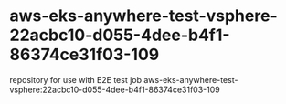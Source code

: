 # aws-eks-anywhere-test-vsphere-22acbc10-d055-4dee-b4f1-86374ce31f03-109
repository for use with E2E test job aws-eks-anywhere-test-vsphere:22acbc10-d055-4dee-b4f1-86374ce31f03-109
